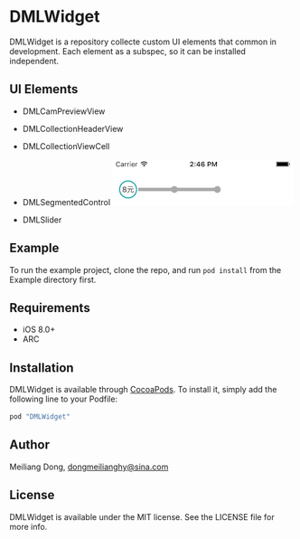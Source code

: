 # DMLWidget

DMLWidget is a repository collecte custom UI elements that common in development. Each element as a subspec, so it can be installed independent.

## UI Elements

* DMLCamPreviewView
* DMLCollectionHeaderView
* DMLCollectionViewCell
* DMLSegmentedControl
![Screenshot0](./Screenshots/Screenshot0.png)

* DMLSlider

## Example

To run the example project, clone the repo, and run `pod install` from the Example directory first.

## Requirements

* iOS 8.0+
* ARC

## Installation

DMLWidget is available through [CocoaPods](http://cocoapods.org). To install
it, simply add the following line to your Podfile:

```ruby
pod "DMLWidget"
```

## Author

Meiliang Dong, dongmeilianghy@sina.com

## License

DMLWidget is available under the MIT license. See the LICENSE file for more info.
